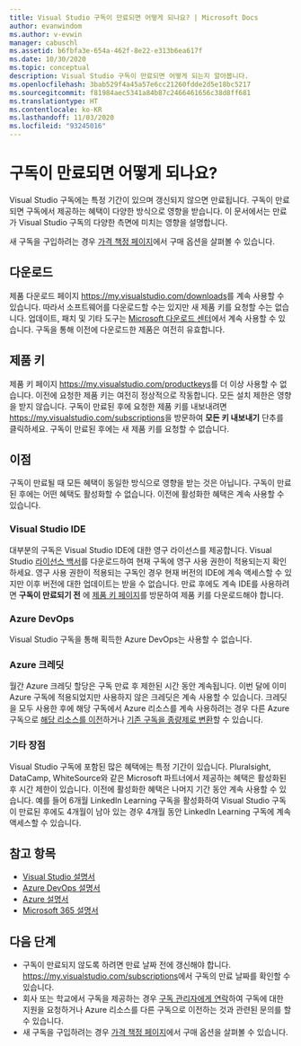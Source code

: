 ```yaml
---
title: Visual Studio 구독이 만료되면 어떻게 되나요? | Microsoft Docs
author: evanwindom
ms.author: v-evwin
manager: cabuschl
ms.assetid: b6fbfa3e-654a-462f-8e22-e313b6ea617f
ms.date: 10/30/2020
ms.topic: conceptual
description: Visual Studio 구독이 만료되면 어떻게 되는지 알아봅니다.
ms.openlocfilehash: 3bab529f4a45a57e6cc21260fdde2d5e18bc5217
ms.sourcegitcommit: f81984aec5341a84b87c2466461656c38d8ff681
ms.translationtype: HT
ms.contentlocale: ko-KR
ms.lasthandoff: 11/03/2020
ms.locfileid: "93245016"
---
```

# <a name="what-happens-when-your-subscription-expires"></a>구독이 만료되면 어떻게 되나요?
Visual Studio 구독에는 특정 기간이 있으며 갱신되지 않으면 만료됩니다.  구독이 만료되면 구독에서 제공하는 혜택이 다양한 방식으로 영향을 받습니다.  이 문서에서는 만료가 Visual Studio 구독의 다양한 측면에 미치는 영향을 설명합니다. 

새 구독을 구입하려는 경우 [가격 책정 페이지](https://visualstudio.microsoft.com/vs/pricing)에서 구매 옵션을 살펴볼 수 있습니다.

## <a name="downloads"></a>다운로드
제품 다운로드 페이지 <https://my.visualstudio.com/downloads>를 계속 사용할 수 있습니다. 따라서 소프트웨어를 다운로드할 수는 있지만 새 제품 키를 요청할 수는 없습니다.  업데이트, 패치 및 기타 도구는 [Microsoft 다운로드 센터](https://www.microsoft.com/downloads)에서 계속 사용할 수 있습니다.  구독을 통해 이전에 다운로드한 제품은 여전히 유효합니다.

## <a name="product-keys"></a>제품 키
제품 키 페이지 <https://my.visualstudio.com/productkeys>를 더 이상 사용할 수 없습니다.  이전에 요청한 제품 키는 여전히 정상적으로 작동합니다.  모든 설치 제한은 영향을 받지 않습니다.  구독이 만료된 후에 요청한 제품 키를 내보내려면 <https://my.visualstudio.com/subscriptions>을 방문하여 **모든 키 내보내기** 단추를 클릭하세요.  구독이 만료된 후에는 새 제품 키를 요청할 수 없습니다.

## <a name="benefits"></a>이점 
구독이 만료될 때 모든 혜택이 동일한 방식으로 영향을 받는 것은 아닙니다.  구독이 만료된 후에는 어떤 혜택도 활성화할 수 없습니다.  이전에 활성화한 혜택은 계속 사용할 수 있습니다.  

### <a name="visual-studio-ide"></a>Visual Studio IDE
대부분의 구독은 Visual Studio IDE에 대한 영구 라이선스를 제공합니다. Visual Studio [라이선스 백서](https://aka.ms/vslicensing)를 다운로드하여 현재 구독에 영구 사용 권한이 적용되는지 확인하세요.  영구 사용 권한이 적용되는 구독인 경우 현재 버전의 IDE에 계속 액세스할 수 있지만 이후 버전에 대한 업데이트는 받을 수 없습니다. 만료 후에도 계속 IDE를 사용하려면 **구독이 만료되기 전** 에 [제품 키 페이지](https://my.visualstudio.com/productkeys)를 방문하여 제품 키를 다운로드해야 합니다.

### <a name="azure-devops"></a>Azure DevOps
Visual Studio 구독을 통해 획득한 Azure DevOps는 사용할 수 없습니다.  

### <a name="azure-credits"></a>Azure 크레딧
월간 Azure 크레딧 할당은 구독 만료 후 제한된 시간 동안 계속됩니다.  이번 달에 이미 Azure 구독에 적용되었지만 사용하지 않은 크레딧은 계속 사용할 수 있습니다.  크레딧을 모두 사용한 후에 해당 구독에서 Azure 리소스를 계속 사용하려는 경우 다른 Azure 구독으로 [해당 리소스를 이전](/azure/azure-resource-manager/management/move-resource-group-and-subscription)하거나 [기존 구독을 종량제로 변환](/azure/cost-management-billing/manage/spending-limit#remove-the-spending-limit-in-azure-portal)할 수 있습니다.

### <a name="other-benefits"></a>기타 장점 
Visual Studio 구독에 포함된 많은 혜택에는 특정 기간이 있습니다.  Pluralsight, DataCamp, WhiteSource와 같은 Microsoft 파트너에서 제공하는 혜택은 활성화된 후 시간 제한이 있습니다.  이전에 활성화한 혜택은 나머지 기간 동안 계속 사용할 수 있습니다.  예를 들어 6개월 LinkedIn Learning 구독을 활성화하여 Visual Studio 구독이 만료된 후에도 4개월이 남아 있는 경우 4개월 동안 LinkedIn Learning 구독에 계속 액세스할 수 있습니다.  

## <a name="see-also"></a>참고 항목
- [Visual Studio 설명서](/visualstudio/)
- [Azure DevOps 설명서](/azure/devops/)
- [Azure 설명서](/azure/)
- [Microsoft 365 설명서](/microsoft-365/)

## <a name="next-steps"></a>다음 단계
- 구독이 만료되지 않도록 하려면 만료 날짜 전에 갱신해야 합니다.  <https://my.visualstudio.com/subscriptions>에서 구독의 만료 날짜를 확인할 수 있습니다.
- 회사 또는 학교에서 구독을 제공하는 경우 [구독 관리자에게 연락](contact-my-admin.md)하여 구독에 대한 지원을 요청하거나 Azure 리소스를 다른 구독으로 이전하는 것과 관련된 문의를 할 수 있습니다.
- 새 구독을 구입하려는 경우 [가격 책정 페이지](https://visualstudio.microsoft.com/vs/pricing)에서 구매 옵션을 살펴볼 수 있습니다.